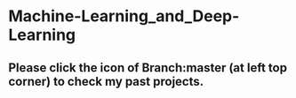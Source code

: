 # Machine-Learning_and_Deep-Learning
## Please click the icon of Branch:master (at left top corner) to check my past projects. 



